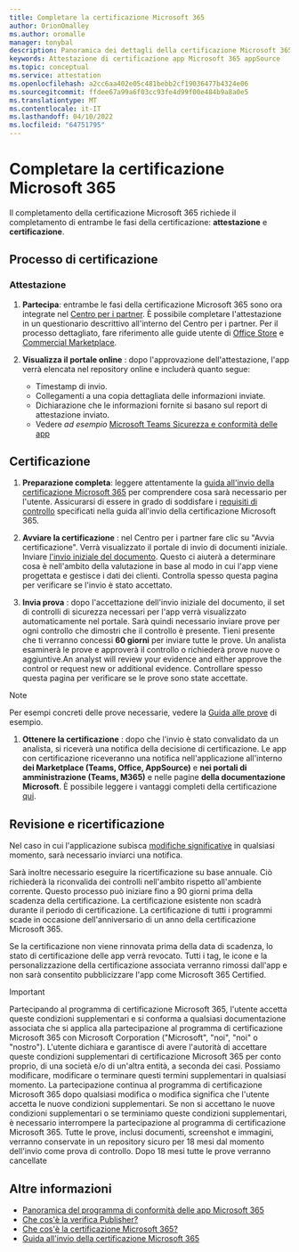 ```yaml
---
title: Completare la certificazione Microsoft 365
author: OrionOmalley
ms.author: oromalle
manager: tonybal
description: Panoramica dei dettagli della certificazione Microsoft 365
keywords: Attestazione di certificazione app Microsoft 365 appSource
ms.topic: conceptual
ms.service: attestation
ms.openlocfilehash: a2cc6aa402e05c481bebb2cf19036477b4324e06
ms.sourcegitcommit: ffdee67a99a6f03cc93fe4d99f00e484b9a8a0e5
ms.translationtype: MT
ms.contentlocale: it-IT
ms.lasthandoff: 04/10/2022
ms.locfileid: "64751795"
---
```

# <a name="complete-microsoft-365-certification"></a>Completare la certificazione Microsoft 365

Il completamento della certificazione Microsoft 365 richiede il completamento di entrambe le fasi della certificazione: **attestazione** e **certificazione**.


## <a name="certification-process"></a>Processo di certificazione

### <a name="attestation"></a>Attestazione

1. **Partecipa**: entrambe le fasi della certificazione Microsoft 365 sono ora integrate nel [Centro per i partner](https://partner.microsoft.com). È possibile completare l'attestazione in un questionario descrittivo all'interno del Centro per i partner. Per il processo dettagliato, fare riferimento alle guide utente di [Office Store](../docs/userguide.md) e [Commercial Marketplace](../docs/SaaSUserGuide.md).

1. **Visualizza il portale online** : dopo l'approvazione dell'attestazione, l'app verrà elencata nel repository online e includerà quanto segue:
   - Timestamp di invio.
   - Collegamenti a una copia dettagliata delle informazioni inviate.
   - Dichiarazione che le informazioni fornite si basano sul report di attestazione inviato.
   - Vedere *ad esempio* [Microsoft Teams Sicurezza e conformità delle app](../teams/teams-apps.md)


## <a name="certification"></a>Certificazione

1. **Preparazione completa**: leggere attentamente la [guida all'invio della certificazione Microsoft 365](../docs/certification-submission-guide.md) per comprendere cosa sarà necessario per l'utente. Assicurarsi di essere in grado di soddisfare i [requisiti di controllo](../docs/certification-submission-guide.md#app-certification-criteria) specificati nella guida all'invio della certificazione Microsoft 365.

1. **Avviare la certificazione** : nel Centro per i partner fare clic su "Avvia certificazione". Verrà visualizzato il portale di invio di documenti iniziale. Inviare [l'invio iniziale del documento](../docs/certification-submission-guide.md#initial-document-submission). Questo ci aiuterà a determinare cosa è nell'ambito della valutazione in base al modo in cui l'app viene progettata e gestisce i dati dei clienti. Controlla spesso questa pagina per verificare se l'invio è stato accettato.

1. **Invia prova** : dopo l'accettazione dell'invio iniziale del documento, il set di controlli di sicurezza necessari per l'app verrà visualizzato automaticamente nel portale. Sarà quindi necessario inviare prove per ogni controllo che dimostri che il controllo è presente. Tieni presente che ti verranno concessi **60 giorni** per inviare tutte le prove. Un analista esaminerà le prove e approverà il controllo o richiederà prove nuove o aggiuntive.An analyst will review your evidence and either approve the control or request new or additional evidence. Controllare spesso questa pagina per verificare se le prove sono state accettate.

>[!NOTE]
> Per esempi concreti delle prove necessarie, vedere la [Guida alle prove](../docs/certification-sample-evidence-guide.md) di esempio.

1. **Ottenere la certificazione** : dopo che l'invio è stato convalidato da un analista, si riceverà una notifica della decisione di certificazione. Le app con certificazione riceveranno una notifica nell'applicazione all'interno **dei Marketplace (Teams, Office, AppSource)** e **nei portali di amministrazione (Teams, M365)** e nelle pagine **della documentazione Microsoft**. È possibile leggere i vantaggi completi della certificazione [qui](../docs/enterprise-app-certification-guide.md#program-benefits).


## <a name="review-and-re-certification"></a>Revisione e ricertificazione
Nel caso in cui l'applicazione subisca [modifiche significative](../docs/certification-submission-guide.md#significant-changes) in qualsiasi momento, sarà necessario inviarci una notifica.

Sarà inoltre necessario eseguire la ricertificazione su base annuale. Ciò richiederà la riconvalida dei controlli nell'ambito rispetto all'ambiente corrente. Questo processo può iniziare fino a 90 giorni prima della scadenza della certificazione. La certificazione esistente non scadrà durante il periodo di certificazione. La certificazione di tutti i programmi scade in occasione dell'anniversario di un anno della certificazione Microsoft 365.

Se la certificazione non viene rinnovata prima della data di scadenza, lo stato di certificazione delle app verrà revocato. Tutti i tag, le icone e la personalizzazione della certificazione associata verranno rimossi dall'app e non sarà consentito pubblicizzare l'app come Microsoft 365 Certified.


> [!IMPORTANT]
> Partecipando al programma di certificazione Microsoft 365, l'utente accetta queste condizioni supplementari e si conforma a qualsiasi documentazione associata che si applica alla partecipazione al programma di certificazione Microsoft 365 con Microsoft Corporation ("Microsoft", "noi", "noi" o "nostro"). L'utente dichiara e garantisce di avere l'autorità di accettare queste condizioni supplementari di certificazione Microsoft 365 per conto proprio, di una società e/o di un'altra entità, a seconda dei casi. Possiamo modificare, modificare o terminare questi termini supplementari in qualsiasi momento. La partecipazione continua al programma di certificazione Microsoft 365 dopo qualsiasi modifica o modifica significa che l'utente accetta le nuove condizioni supplementari. Se non si accettano le nuove condizioni supplementari o se terminiamo queste condizioni supplementari, è necessario interrompere la partecipazione al programma di certificazione Microsoft 365.
Tutte le prove, inclusi documenti, screenshot e immagini, verranno conservate in un repository sicuro per 18 mesi dal momento dell'invio come prova di controllo. Dopo 18 mesi tutte le prove verranno cancellate

## <a name="learn-more"></a>Altre informazioni

* [Panoramica del programma di conformità delle app Microsoft 365](~/overview.md)  
* [Che cos'è la verifica Publisher?](https://docs.microsoft.com/azure/active-directory/develop/publisher-verification-overview)
* [Che cos'è la certificazione Microsoft 365?](~/docs/enterprise-app-certification-guide.md)  
* [Guida all'invio della certificazione Microsoft 365](~/docs/certification-submission-guide.md)
